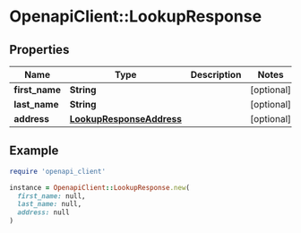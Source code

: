 # OpenapiClient::LookupResponse

## Properties

| Name | Type | Description | Notes |
| ---- | ---- | ----------- | ----- |
| **first_name** | **String** |  | [optional] |
| **last_name** | **String** |  | [optional] |
| **address** | [**LookupResponseAddress**](LookupResponseAddress.md) |  | [optional] |

## Example

```ruby
require 'openapi_client'

instance = OpenapiClient::LookupResponse.new(
  first_name: null,
  last_name: null,
  address: null
)
```

